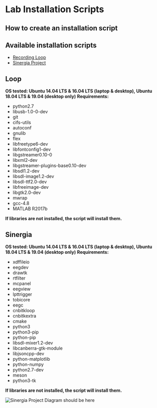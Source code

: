 # Lab Installation Scripts

## How to create an installation script

## Available installation scripts
* [Recording Loop](#Loop)
* [Sinergia Project](#Sinergia)

## <span id="Loop"> Loop </span>
**OS tested: Ubuntu 14.04 LTS & 16.04 LTS (laptop & desktop), Ubuntu 18.04 LTS & 19.04 (desktop only)**
**Requirements:**
* python2.7
* libusb-1.0-0-dev
* git
* cifs-utils
* autoconf
* gnulib
* flex
* libfreetype6-dev
* libfontconfig1-dev
* libgstreamer0.10-0
* libxml2-dev
* libgstreamer-plugins-base0.10-dev
* libsdl1.2-dev
* libsdl-image1.2-dev
* libsdl-ttf2.0-dev
* libfreeimage-dev
* libgtk2.0-dev
* mwrap
* gcc-4.8
* MATLAB R2017b

**If libraries are not installed, the script will install them.**


## <span id="Sinergia"> Sinergia </span>
**OS tested: Ubuntu 14.04 LTS & 16.04 LTS (laptop & desktop), Ubuntu 18.04 LTS & 19.04 (desktop only)**
**Requirements:**
* xdffileio
* eegdev
* drawtk
* rtfilter
* mcpanel
* eegview
* lpttrigger
* tobicore
* eegc
* cnbitkloop
* cnbitkextra
* cmake
* python3
* python3-pip
* python-pip
* libsdl-mixer1.2-dev
* libcanberra-gtk-module
* libjsoncpp-dev
* python-matplotlib
* python-numpy
* python2.7-dev
* meson
* python3-tk

**If libraries are not installed, the script will install them.**

![Sinergia Project Diagram should be here](https://github.com/millanlaboratory/installationScripts/sinergia/SinergiaDiagram.png "Sinergia project diagram")

